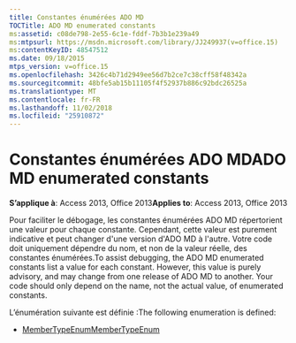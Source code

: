 ```yaml
---
title: Constantes énumérées ADO MD
TOCTitle: ADO MD enumerated constants
ms:assetid: c08de798-2e55-6c1e-fddf-7b3b1e239a49
ms:mtpsurl: https://msdn.microsoft.com/library/JJ249937(v=office.15)
ms:contentKeyID: 48547512
ms.date: 09/18/2015
mtps_version: v=office.15
ms.openlocfilehash: 3426c4b71d2949ee56d7b2ce7c38cff58f48342a
ms.sourcegitcommit: 48bfe5ab15b11105f4f52937b886c92bdc26525a
ms.translationtype: MT
ms.contentlocale: fr-FR
ms.lasthandoff: 11/02/2018
ms.locfileid: "25910872"
---
```

# <a name="ado-md-enumerated-constants"></a><span data-ttu-id="799a2-102">Constantes énumérées ADO MD</span><span class="sxs-lookup"><span data-stu-id="799a2-102">ADO MD enumerated constants</span></span>

<span data-ttu-id="799a2-103">**S’applique à**: Access 2013, Office 2013</span><span class="sxs-lookup"><span data-stu-id="799a2-103">**Applies to**: Access 2013, Office 2013</span></span>

<span data-ttu-id="799a2-p101">Pour faciliter le débogage, les constantes énumérées ADO MD répertorient une valeur pour chaque constante. Cependant, cette valeur est purement indicative et peut changer d'une version d'ADO MD à l'autre. Votre code doit uniquement dépendre du nom, et non de la valeur réelle, des constantes énumérées.</span><span class="sxs-lookup"><span data-stu-id="799a2-p101">To assist debugging, the ADO MD enumerated constants list a value for each constant. However, this value is purely advisory, and may change from one release of ADO MD to another. Your code should only depend on the name, not the actual value, of enumerated constants.</span></span>

<span data-ttu-id="799a2-107">L’énumération suivante est définie :</span><span class="sxs-lookup"><span data-stu-id="799a2-107">The following enumeration is defined:</span></span>

- [<span data-ttu-id="799a2-108">MemberTypeEnum</span><span class="sxs-lookup"><span data-stu-id="799a2-108">MemberTypeEnum</span></span>](membertypeenum.md)

